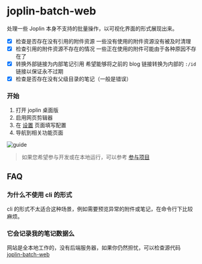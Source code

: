 # joplin-batch-web

处理一些 Joplin 本身不支持的批量操作，以可视化界面的形式展现出来。

- [x] 检查是否存在没有引用的附件资源
      一些没有使用的附件资源没有被及时清理
- [x] 检查引用的附件资源不存在的情况
      一些正在使用的附件可能由于各种原因不存在了
- [x] 转换外部链接为内部笔记引用
      希望能够将之前的 blog 链接转换为内部的 `:/id` 链接以保证永不过期
- [x] 检查是否存在没有父级目录的笔记（一般是错误）

### 开始

1. 打开 joplin 桌面版
2. 启用网页剪辑器
3. 在 [设置](https://joplin-utils.rxliuli.com/web/joplin-batch-web/#/settings) 页面填写配置
4. 导航到相关功能页面

![guide](https://github.com/rxliuli/joplin-utils/raw/master/apps/joplin-batch-web/docs/images/guide.gif)

> 如果您希望参与开发或在本地运行，可以参考 [参与项目](./docs/zh/dev.md)

## FAQ

### 为什么不使用 cli 的形式

cli 的形式不太适合这种场景，例如需要预览异常的附件或笔记，在命令行下比较麻烦。

### 它会记录我的笔记数据么

网站是全本地工作的，没有后端服务器，如果你仍然担忧，可以检查源代码 [joplin-batch-web](https://github.com/rxliuli/joplin-utils/tree/master/apps/joplin-batch-web)
